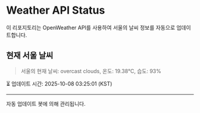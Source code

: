 
# Weather API Status

이 리포지토리는 OpenWeather API를 사용하여 서울의 날씨 정보를 자동으로 업데이트합니다.

## 현재 서울 날씨
> 서울의 현재 날씨: overcast clouds, 온도: 19.38°C, 습도: 93%

⏳ 업데이트 시간: 2025-10-08 03:25:01 (KST)

---
자동 업데이트 봇에 의해 관리됩니다.
